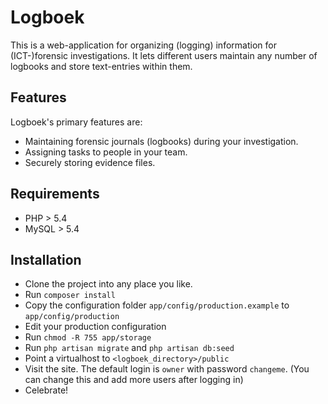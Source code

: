 # Logboek

This is a web-application for organizing (logging) information for (ICT-)forensic investigations. It lets different users maintain any number of logbooks and store text-entries within them.

## Features

Logboek's primary features are:

* Maintaining forensic journals (logbooks) during your investigation.
* Assigning tasks to people in your team.
* Securely storing evidence files.

## Requirements

* PHP > 5.4
* MySQL > 5.4

## Installation

* Clone the project into any place you like.
* Run `composer install`
* Copy the configuration folder `app/config/production.example` to `app/config/production`
* Edit your production configuration
* Run `chmod -R 755 app/storage`
* Run `php artisan migrate` and `php artisan db:seed`
* Point a virtualhost to `<logboek_directory>/public`
* Visit the site. The default login is `owner` with password `changeme`. (You can change this and add more users after logging in)
* Celebrate!
